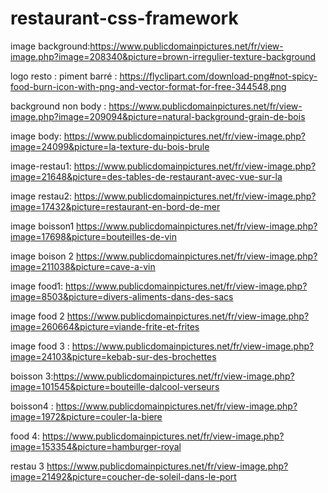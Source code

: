 # restaurant-css-framework
image background:https://www.publicdomainpictures.net/fr/view-image.php?image=208340&picture=brown-irregulier-texture-background

logo resto : piment barré : https://flyclipart.com/download-png#not-spicy-food-burn-icon-with-png-and-vector-format-for-free-344548.png

background non body : https://www.publicdomainpictures.net/fr/view-image.php?image=209094&picture=natural-background-grain-de-bois

image body: https://www.publicdomainpictures.net/fr/view-image.php?image=24099&picture=la-texture-du-bois-brule

image-restau1: https://www.publicdomainpictures.net/fr/view-image.php?image=21648&picture=des-tables-de-restaurant-avec-vue-sur-la

image restau2: https://www.publicdomainpictures.net/fr/view-image.php?image=17432&picture=restaurant-en-bord-de-mer

image boisson1 https://www.publicdomainpictures.net/fr/view-image.php?image=17698&picture=bouteilles-de-vin

image boison 2 https://www.publicdomainpictures.net/fr/view-image.php?image=211038&picture=cave-a-vin

image food1: https://www.publicdomainpictures.net/fr/view-image.php?image=8503&picture=divers-aliments-dans-des-sacs

image food 2 https://www.publicdomainpictures.net/fr/view-image.php?image=260664&picture=viande-frite-et-frites

image food 3 : https://www.publicdomainpictures.net/fr/view-image.php?image=24103&picture=kebab-sur-des-brochettes

boisson 3:https://www.publicdomainpictures.net/fr/view-image.php?image=101545&picture=bouteille-dalcool-verseurs

boisson4 : https://www.publicdomainpictures.net/fr/view-image.php?image=1972&picture=couler-la-biere

food 4: https://www.publicdomainpictures.net/fr/view-image.php?image=153354&picture=hamburger-royal

restau 3 https://www.publicdomainpictures.net/fr/view-image.php?image=21492&picture=coucher-de-soleil-dans-le-port